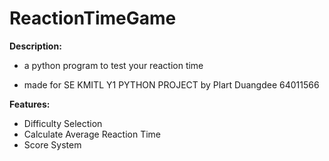 # ReactionTimeGame

**Description:**

- a python program to test your reaction time

- made for SE KMITL Y1 PYTHON PROJECT by Plart Duangdee 64011566

**Features:**

- Difficulty Selection
- Calculate Average Reaction Time
- Score System
